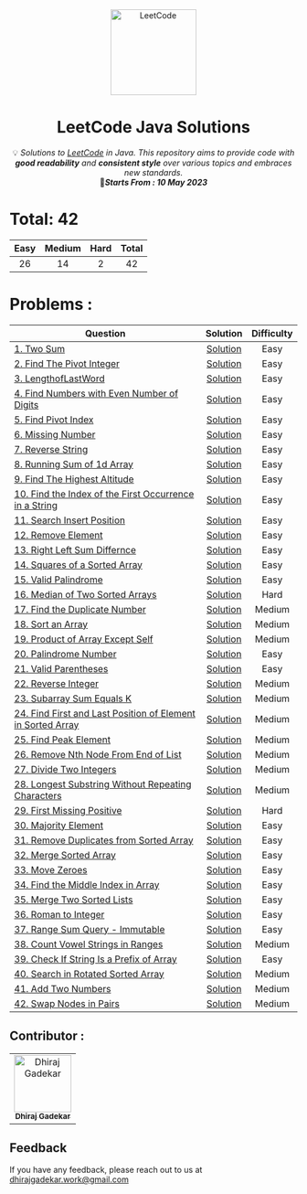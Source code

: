 <div align="center">
<a href="https://walkccc.github.io/LeetCode/"><img src="https://i.imgur.com/IsS5xkZ.png" width="150" title="LeetCode" alt="LeetCode"></a>
<h1>LeetCode Java Solutions</h1>
<span>💡 <i>Solutions to <a href="https://leetcode.com/problemset/all/">LeetCode</a> in Java. This repository aims to provide code with <strong>good readability</strong> and <strong>consistent style</strong> over various topics and embraces new standards.</i></span>
</br>
<span>📍<i><strong>Starts From : 10 May 2023</strong></i></span>
<br/>
</div>


# Total: 42

|   Easy  |  Medium | Hard | Total |
|:-------:|:-------:|:----:|:-----:|
|   26    |   14    |   2  |   42  |

# Problems :

| Question | Solution | Difficulty |
|------------------------------------------------------------------------------------------------------------------------------------------------------------|:---------------------------------------------------------------------------------------------------------------------------------:|:----------:|
| [1. Two Sum](https://leetcode.com/problems/two-sum/) | [Solution](https://github.com/DhirajGadekar/LeetCode-Java-Solution/blob/main/Array/Easy/1_TwoSum.java) | Easy |
| [2. Find The Pivot Integer](https://leetcode.com/problems/find-the-pivot-integer/) | [Solution](https://github.com/DhirajGadekar/LeetCode-Java-Solution/blob/main/Easy/2_FindThePivotInteger.java) | Easy |
| [3. LengthofLastWord](https://leetcode.com/problems/length-of-last-word/) | [Solution](https://github.com/DhirajGadekar/LeetCode-Java-Solution/blob/main/Easy/3_LengthofLastWord.java) | Easy |
| [4. Find Numbers with Even Number of Digits](https://leetcode.com/problems/find-numbers-with-even-number-of-digits/) | [Solution](https://github.com/DhirajGadekar/LeetCode-Java-Solution/blob/main/Easy/4_FindNumberswithEvenNumberofDigits.java) | Easy |
| [5. Find Pivot Index](https://leetcode.com/problems/find-pivot-index/) | [Solution](https://github.com/DhirajGadekar/LeetCode-Java-Solution/blob/main/Easy/5_FindPivotIndex.java) | Easy |
| [6. Missing Number](https://leetcode.com/problems/missing-number/) | [Solution](https://github.com/DhirajGadekar/LeetCode-Java-Solution/blob/main/Easy/6_MissingNumber.java) | Easy |
| [7. Reverse String](https://leetcode.com/problems/reverse-string/) | [Solution](https://github.com/DhirajGadekar/LeetCode-Java-Solution/blob/main/Easy/7_ReverseString.java) | Easy |
| [8. Running Sum of 1d Array](https://leetcode.com/problems/running-sum-of-1d-array/) | [Solution](https://github.com/DhirajGadekar/LeetCode-Java-Solution/blob/main/Easy/8_RunningSumof1dArray.java) | Easy |
| [9. Find The Highest Altitude](https://leetcode.com/problems/find-the-highest-altitude/) | [Solution](https://github.com/DhirajGadekar/LeetCode-Java-Solution/blob/main/Easy/9_FindTheHighestAltitude.java) | Easy |
| [10. Find the Index of the First Occurrence in a String](https://leetcode.com/problems/find-the-index-of-the-first-occurrence-in-a-string/) | [Solution](https://github.com/DhirajGadekar/LeetCode-Java-Solution/blob/main/Easy/10_FindtheIndexoftheFirstOccurrenceinaString.java) | Easy |
| [11. Search Insert Position](https://leetcode.com/problems/search-insert-position/) | [Solution](https://github.com/DhirajGadekar/LeetCode-Java-Solution/blob/main/Easy/11_SearchInsertPosition.java) | Easy |
| [12. Remove Element](https://leetcode.com/problems/remove-element/) | [Solution](https://github.com/DhirajGadekar/LeetCode-Java-Solution/blob/main/Easy/12_RemoveElement.java) | Easy |
| [13. Right Left Sum Differnce](https://leetcode.com/problems/left-and-right-sum-differences/) | [Solution](https://github.com/DhirajGadekar/LeetCode-Java-Solution/blob/main/Easy/13_RightLeftSumDiffernce.java) | Easy |
| [14. Squares of a Sorted Array](https://leetcode.com/problems/squares-of-a-sorted-array/) | [Solution](https://github.com/DhirajGadekar/LeetCode-Java-Solution/blob/main/Easy/14_SquaresofaSortedArray.java) | Easy |
| [15. Valid Palindrome](https://leetcode.com/problems/valid-palindrome/) | [Solution](https://github.com/DhirajGadekar/LeetCode-Java-Solution/blob/main/Easy/15_ValidPalindrome.java) | Easy |
| [16. Median of Two Sorted Arrays](https://leetcode.com/problems/median-of-two-sorted-arrays/) | [Solution](https://github.com/DhirajGadekar/LeetCode-Java-Solution/blob/main/Hard/1_MedianofTwoSortedArrays.java) | Hard |
| [17. Find the Duplicate Number](https://leetcode.com/problems/find-the-duplicate-number/) | [Solution](https://github.com/DhirajGadekar/LeetCode-Java-Solution/blob/main/Medium/17_FindtheDuplicateNumber.java) | Medium |
| [18. Sort an Array](https://leetcode.com/problems/sort-an-array/) | [Solution](https://github.com/DhirajGadekar/LeetCode-Java-Solution/blob/main/Medium/18_SortanArray.java) | Medium |
| [19. Product of Array Except Self](https://leetcode.com/problems/product-of-array-except-self/) | [Solution](https://github.com/DhirajGadekar/LeetCode-Java-Solution/blob/main/Medium/19_ProductofArrayExceptSelf.java) | Medium |
| [20. Palindrome Number](https://leetcode.com/problems/palindrome-number/) | [Solution](https://github.com/DhirajGadekar/LeetCode-Java-Solution/blob/main/Easy/20_PalindromeNumber.java) | Easy |
| [21. Valid Parentheses](https://leetcode.com/problems/valid-parentheses/) | [Solution](https://github.com/DhirajGadekar/LeetCode-Java-Solution/blob/main/Easy/21_ValidParentheses.java) | Easy |
| [22. Reverse Integer](https://leetcode.com/problems/reverse-integer/) | [Solution](https://github.com/DhirajGadekar/LeetCode-Java-Solution/blob/main/Medium/22_ReverseInteger.java) | Medium |
| [23. Subarray Sum Equals K](https://leetcode.com/problems/subarray-sum-equals-k/) | [Solution](https://github.com/DhirajGadekar/LeetCode-Java-Solution/blob/main/Medium/23_SubarraySumEqualsK.java) | Medium |
| [24. Find First and Last Position of Element in Sorted Array](https://leetcode.com/problems/find-first-and-last-position-of-element-in-sorted-array/) | [Solution](https://github.com/DhirajGadekar/LeetCode-Java-Solution/blob/main/Medium/24_FindFirstandLastPositionofElementInSortedArray.java) | Medium |
| [25. Find Peak Element](https://leetcode.com/problems/find-peak-element/) | [Solution](https://github.com/DhirajGadekar/LeetCode-Java-Solution/blob/main/Medium/25_FindPeakElement.java) | Medium |
| [26. Remove Nth Node From End of List](https://leetcode.com/problems/remove-nth-node-from-end-of-list/) | [Solution](https://github.com/DhirajGadekar/LeetCode-Java-Solution/blob/main/Medium/26_RemoveNthNodeFromEndofList.java) | Medium |
| [27. Divide Two Integers](https://leetcode.com/problems/divide-two-integers/) | [Solution](https://github.com/DhirajGadekar/LeetCode-Java-Solution/blob/main/Medium/27_DivideTwoIntegers.java) | Medium |
| [28. Longest Substring Without Repeating Characters](https://leetcode.com/problems/longest-substring-without-repeating-characters/) | [Solution](https://github.com/DhirajGadekar/LeetCode-Java-Solution/blob/main/Medium/28_LongestSubstringWithoutRepeatingCharacters.java) | Medium |
| [29. First Missing Positive](https://leetcode.com/problems/first-missing-positive/) | [Solution](https://github.com/DhirajGadekar/LeetCode-Java-Solution/blob/main/Hard/29_FirstMissingPositive.java) | Hard |
| [30. Majority Element](https://leetcode.com/problems/majority-element/) | [Solution](https://github.com/DhirajGadekar/LeetCode-Java-Solution/blob/main/Easy/30_MajorityElement.java) | Easy |
| [31. Remove Duplicates from Sorted Array](https://leetcode.com/problems/remove-duplicates-from-sorted-array/) | [Solution](https://github.com/DhirajGadekar/LeetCode-Java-Solution/blob/main/Easy/31_RemoveDuplicatesfromSortedArray.java) | Easy |
| [32. Merge Sorted Array](https://leetcode.com/problems/merge-sorted-array/) | [Solution](https://github.com/DhirajGadekar/LeetCode-Java-Solution/blob/main/Easy/32_MergeSortedArray.java) | Easy |
| [33. Move Zeroes](https://leetcode.com/problems/move-zeroes/) | [Solution](https://github.com/DhirajGadekar/LeetCode-Java-Solution/blob/main/Easy/33_MovesZeroes.java) | Easy |
| [34. Find the Middle Index in Array](https://leetcode.com/problems/find-the-middle-index-in-array/) | [Solution](https://github.com/DhirajGadekar/LeetCode-Java-Solution/blob/main/Easy/34_FindTheMiddleIndexInArray.java) | Easy |
| [35. Merge Two Sorted Lists](https://leetcode.com/problems/merge-two-sorted-lists/) | [Solution](https://github.com/DhirajGadekar/LeetCode-Java-Solution/blob/main/Easy/35_MergeTwoSortedLists.java) | Easy |
| [36. Roman to Integer](https://leetcode.com/problems/roman-to-integer/) | [Solution](https://github.com/DhirajGadekar/LeetCode-Java-Solution/blob/main/Easy/36_RomantoInteger.java) | Easy |
| [37. Range Sum Query - Immutable](https://leetcode.com/problems/range-sum-query-immutable/) | [Solution](https://github.com/DhirajGadekar/LeetCode-Java-Solution/blob/main/Easy/37_RangeSumQuery-Immutable.java) | Easy |
| [38. Count Vowel Strings in Ranges](https://leetcode.com/problems/count-vowel-strings-in-ranges/) | [Solution](https://github.com/DhirajGadekar/LeetCode-Java-Solution/blob/main/Medium/38_CountVowelStringsInRanges.java) | Medium |
| [39. Check If String Is a Prefix of Array](https://leetcode.com/problems/check-if-string-is-a-prefix-of-array/) | [Solution](https://github.com/DhirajGadekar/LeetCode-Java-Solution/blob/main/Easy/39_CheckIfStringIsaPrefixofArray.java) | Easy |
| [40. Search in Rotated Sorted Array](https://leetcode.com/problems/search-in-rotated-sorted-array/) | [Solution](https://github.com/DhirajGadekar/LeetCode-Java-Solution/blob/main/Medium/40_SearchinRotatedSortedArray.java) | Medium |
| [41. Add Two Numbers](https://leetcode.com/problems/add-two-numbers/) | [Solution](https://github.com/DhirajGadekar/LeetCode-Java-Solution/blob/main/Medium/41_AddTwoNumbers.java) | Medium |
| [42. Swap Nodes in Pairs](https://leetcode.com/problems/swap-nodes-in-pairs/) | [Solution](https://github.com/DhirajGadekar/LeetCode-Java-Solution/blob/main/Medium/42_SwapNodesInPairs.java) | Medium |

## Contributor :  

<table>
  <tr>
    <td align="center"><a href="https://github.com/DhirajGadekar"><img src="https://avatars.githubusercontent.com/u/111908836?v=4" width="100px;" alt="Dhiraj Gadekar"/><br/><sub><b>Dhiraj Gadekar</b></sub></a><br/>
</tr>
</table>

## Feedback

If you have any feedback, please reach out to us at dhirajgadekar.work@gmail.com
